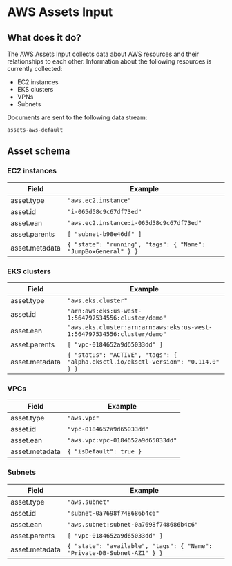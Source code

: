# AWS Assets Input

## What does it do?

The AWS Assets Input collects data about AWS resources and their relationships to each other.
Information about the following resources is currently collected:

- EC2 instances
- EKS clusters
- VPNs
- Subnets

Documents are sent to the following data stream:

```
assets-aws-default
```

## Asset schema

### EC2 instances

Field | Example |
------|---------|
asset.type | `"aws.ec2.instance"`
asset.id | `"i-065d58c9c67df73ed"`
asset.ean | `"aws.ec2.instance:i-065d58c9c67df73ed"`
asset.parents | `[ "subnet-b98e46df" ]`
asset.metadata | `{ "state": "running", "tags": { "Name": "JumpBoxGeneral" } }`

### EKS clusters

Field | Example |
------|---------|
asset.type | `"aws.eks.cluster"`
asset.id | `"arn:aws:eks:us-west-1:564797534556:cluster/demo"`
asset.ean | `"aws.eks.cluster:arn:arn:aws:eks:us-west-1:564797534556:cluster/demo"`
asset.parents | `[ "vpc-0184652a9d65033dd" ]`
asset.metadata | `{ "status": "ACTIVE", "tags": { "alpha.eksctl.io/eksctl-version": "0.114.0" } }`

### VPCs

Field | Example |
------|---------|
asset.type | `"aws.vpc"`
asset.id | `"vpc-0184652a9d65033dd"`
asset.ean | `"aws.vpc:vpc-0184652a9d65033dd"`
asset.metadata | `{ "isDefault": true }`

### Subnets

Field | Example |
------|---------|
asset.type | `"aws.subnet"`
asset.id | `"subnet-0a7698f748686b4c6"`
asset.ean | `"aws.subnet:subnet-0a7698f748686b4c6"`
asset.parents | `[ "vpc-0184652a9d65033dd" ]`
asset.metadata | `{ "state": "available", "tags": { "Name": "Private-DB-Subnet-AZ1" } }`